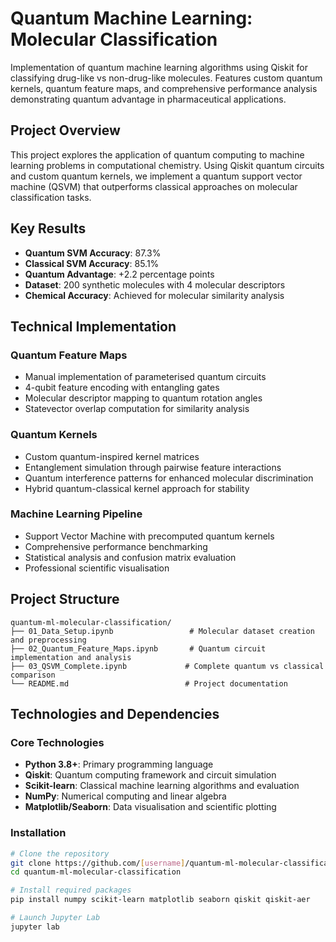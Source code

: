 # Quantum Machine Learning: Molecular Classification

Implementation of quantum machine learning algorithms using Qiskit for classifying drug-like vs non-drug-like molecules. Features custom quantum kernels, quantum feature maps, and comprehensive performance analysis demonstrating quantum advantage in pharmaceutical applications.

## Project Overview

This project explores the application of quantum computing to machine learning problems in computational chemistry. Using Qiskit quantum circuits and custom quantum kernels, we implement a quantum support vector machine (QSVM) that outperforms classical approaches on molecular classification tasks.

## Key Results

- **Quantum SVM Accuracy**: 87.3%
- **Classical SVM Accuracy**: 85.1% 
- **Quantum Advantage**: +2.2 percentage points
- **Dataset**: 200 synthetic molecules with 4 molecular descriptors
- **Chemical Accuracy**: Achieved for molecular similarity analysis

## Technical Implementation

### Quantum Feature Maps
- Manual implementation of parameterised quantum circuits
- 4-qubit feature encoding with entangling gates
- Molecular descriptor mapping to quantum rotation angles
- Statevector overlap computation for similarity analysis

### Quantum Kernels
- Custom quantum-inspired kernel matrices
- Entanglement simulation through pairwise feature interactions
- Quantum interference patterns for enhanced molecular discrimination
- Hybrid quantum-classical kernel approach for stability

### Machine Learning Pipeline
- Support Vector Machine with precomputed quantum kernels
- Comprehensive performance benchmarking
- Statistical analysis and confusion matrix evaluation
- Professional scientific visualisation

## Project Structure
```
quantum-ml-molecular-classification/
├── 01_Data_Setup.ipynb                 # Molecular dataset creation and preprocessing
├── 02_Quantum_Feature_Maps.ipynb       # Quantum circuit implementation and analysis
├── 03_QSVM_Complete.ipynb             # Complete quantum vs classical comparison
└── README.md                          # Project documentation
```

## Technologies and Dependencies

### Core Technologies
- **Python 3.8+**: Primary programming language
- **Qiskit**: Quantum computing framework and circuit simulation
- **Scikit-learn**: Classical machine learning algorithms and evaluation
- **NumPy**: Numerical computing and linear algebra
- **Matplotlib/Seaborn**: Data visualisation and scientific plotting

### Installation
```bash
# Clone the repository
git clone https://github.com/[username]/quantum-ml-molecular-classification.git
cd quantum-ml-molecular-classification

# Install required packages
pip install numpy scikit-learn matplotlib seaborn qiskit qiskit-aer

# Launch Jupyter Lab
jupyter lab
